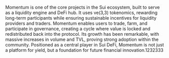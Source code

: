 Momentum is one of the core projects in the Sui ecosystem, built to serve as a liquidity engine and DeFi hub. It uses ve(3,3) tokenomics, rewarding long-term participants while ensuring sustainable incentives for liquidity providers and traders. Momentum enables users to trade, farm, and participate in governance, creating a cycle where value is locked and redistributed back into the protocol. Its growth has been remarkable, with massive increases in volume and TVL, proving strong adoption within the community. Positioned as a central player in Sui DeFi, Momentum is not just a platform for yield, but a foundation for future financial innovation.1232333

